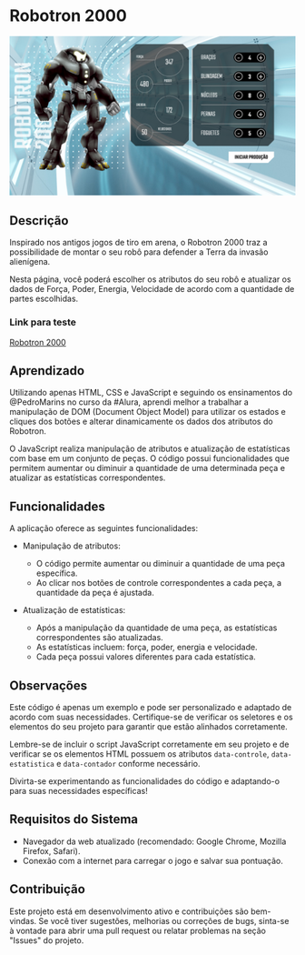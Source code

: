 # Robotron 2000

![Captura de tela](screenshot-desktop.png)

## Descrição

Inspirado nos antigos jogos de tiro em arena, o Robotron 2000 traz a possibilidade de montar o seu robô para defender a Terra da invasão alienígena.

Nesta página, você poderá escolher os atributos do seu robô e atualizar os dados de Força, Poder, Energia, Velocidade de acordo com a quantidade de partes escolhidas.

### Link para teste

[Robotron 2000](https://melksedeque.github.io/robotron-2000/)

## Aprendizado

Utilizando apenas HTML, CSS e JavaScript e seguindo os ensinamentos do @PedroMarins no curso da #Alura, aprendi melhor a trabalhar a manipulação de DOM (Document Object Model) para utilizar os estados e cliques dos botões e alterar dinamicamente os dados dos atributos do Robotron.

O JavaScript realiza manipulação de atributos e atualização de estatísticas com base em um conjunto de peças. O código possui funcionalidades que permitem aumentar ou diminuir a quantidade de uma determinada peça e atualizar as estatísticas correspondentes.

## Funcionalidades

A aplicação oferece as seguintes funcionalidades:

- Manipulação de atributos:
    - O código permite aumentar ou diminuir a quantidade de uma peça específica.
    - Ao clicar nos botões de controle correspondentes a cada peça, a quantidade da peça é ajustada.

- Atualização de estatísticas:
    - Após a manipulação da quantidade de uma peça, as estatísticas correspondentes são atualizadas.
    - As estatísticas incluem: força, poder, energia e velocidade.
    - Cada peça possui valores diferentes para cada estatística.

## Observações

Este código é apenas um exemplo e pode ser personalizado e adaptado de acordo com suas necessidades. Certifique-se de verificar os seletores e os elementos do seu projeto para garantir que estão alinhados corretamente.

Lembre-se de incluir o script JavaScript corretamente em seu projeto e de verificar se os elementos HTML possuem os atributos `data-controle`, `data-estatistica` e `data-contador` conforme necessário.

Divirta-se experimentando as funcionalidades do código e adaptando-o para suas necessidades específicas!

## Requisitos do Sistema

- Navegador da web atualizado (recomendado: Google Chrome, Mozilla Firefox, Safari).
- Conexão com a internet para carregar o jogo e salvar sua pontuação.

## Contribuição

Este projeto está em desenvolvimento ativo e contribuições são bem-vindas. Se você tiver sugestões, melhorias ou correções de bugs, sinta-se à vontade para abrir uma pull request ou relatar problemas na seção "Issues" do projeto.